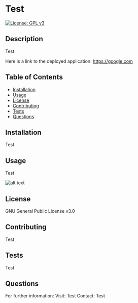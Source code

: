 # Test

  [![License: GPL v3](https://img.shields.io/badge/License-GPLv3-blue.svg)](https://www.gnu.org/licenses/gpl-3.0)

  ## Description

  Test

  Here is a link to the deployed application:
  https://google.com

  ## Table of Contents

  * [Installation](#installation)
  * [Usage](#usage)
  * [License](#license)
  * [Contributing](#contributing)
  * [Tests](#tests)
  * [Questions](#questions)

  ## Installation

  Test

  ## Usage

  Test

  ![alt text](images/screenshot)

  ## License

  GNU General Public License v3.0

  ## Contributing

  Test

  ## Tests

  Test

  ## Questions

  For further information:
    Visit: Test
    Contact: Test
